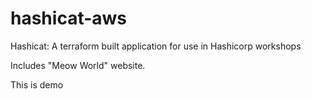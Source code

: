 # hashicat-aws
Hashicat: A terraform built application for use in Hashicorp workshops

Includes "Meow World" website.

This is demo